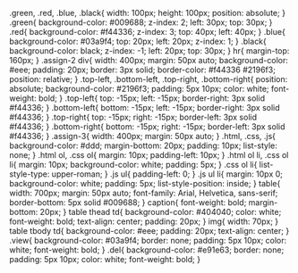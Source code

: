 
.green,
.red,
.blue,
.black{
    width: 100px;
    height: 100px;
    position: absolute;
}
.green{
    background-color: #009688;
    z-index: 2;
    left: 30px;
    top: 30px;
}
.red{
    background-color: #f44336;
    z-index: 3;
    top: 40px;
    left: 40px;
}
.blue{
    background-color: #03a9f4;
    top: 20px;
    left: 20px;
    z-index: 1;
}
.black{
    background-color: black;
    z-index: -1;
    left: 20px;
    top: 30px;
}
hr{
    margin-top: 160px;
}
.assign-2 div{
    width: 400px;
    margin: 50px auto;
    background-color: #eee;
    padding: 20px;
    border: 3px solid;
    border-color: #f44336 #2196f3;
    position: relative;
}
.top-left,
.bottom-left,
.top-right,
.bottom-right{
    position: absolute;
    background-color: #2196f3;
    padding: 5px 10px;
    color: white;
    font-weight: bold;
}
.top-left{
    top: -15px;
    left: -15px;
    border-right: 3px solid #f44336;
}
.bottom-left{
    bottom: -15px;
    left: -15px;
    border-right: 3px solid #f44336;
}
.top-right{
    top: -15px;
    right: -15px;
    border-left: 3px solid #f44336;
}
.bottom-right{
    bottom: -15px;
    right: -15px;
    border-left: 3px solid #f44336;
}
.assign-3{
    width: 400px;
    margin: 50px auto;
}
.html,
.css,
.js{
    background-color: #ddd;
    margin-bottom: 20px;
    padding: 10px;
    list-style: none;
}
.html ol,
.css ol{
    margin: 10px;
    padding-left: 10px;
}
.html ol li,
.css ol li{
    margin: 10px;
    background-color: white;
    padding: 5px;
}
.css ol li{
    list-style-type: upper-roman;
}
.js ul{
    padding-left: 0;
}
.js ul li{
    margin: 10px 0;
    background-color: white;
    padding: 5px;
    list-style-position: inside;
}
table{
    width: 700px;
    margin: 50px auto;
    font-family: Arial, Helvetica, sans-serif;
    border-bottom: 5px solid #009688;
}
caption{
    font-weight: bold;
    margin-bottom: 20px;
}
table thead td{
    background-color: #404040;
    color: white;
    font-weight: bold;
    text-align: center;
    padding: 20px;
}
img{
    width: 70px;
}
table tbody td{
    background-color: #eee;
    padding: 20px;
    text-align: center;
}
.view{
    background-color: #03a9f4;
    border: none;
    padding: 5px 10px;
    color: white;
    font-weight: bold;
}
.del{
    background-color: #e91e63;
    border: none;
    padding: 5px 10px;
    color: white;
    font-weight: bold;
}

